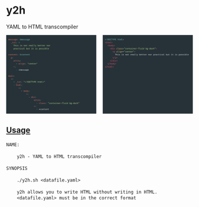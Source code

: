 # y2h

YAML to HTML transcompiler

![sample](./docs/sample.png)

## [Usage](./docs/intro.md)
```
NAME:

	y2h - YAML to HTML transcompiler

SYNOPSIS

	./y2h.sh <datafile.yaml>

	y2h allows you to write HTML without writing in HTML.
	<datafile.yaml> must be in the correct format
```